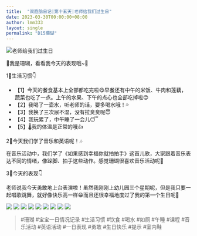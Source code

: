 ```yaml
---
title:  "双胞胎日记|第十五天|老师给我们过生日"
date: 2023-03-30T00:00:00+08:00
author: lmm333
layout: single
permalink: "D15珊瑚"
---
```

![老师给我们过生日](../images/D15珊瑚/2023-03-06_22-18-40_IMG_7893.HEIC.JPG.jpg)

👶我是珊瑚，看看我今天的表现哦~🌻

1⃣️生活习惯👇
- 【1】今天的餐食基本上全部都吃完啦😋早餐还有中午的米饭、牛肉和莲藕，蔬菜也吃了一点。上午的水果、下午的点心也全部吃掉啦😊
- 【2】我喝了一壶水，听老师的话，要多喝水哦！💦
- 【3】我换了三次尿不湿，没有拉臭臭呢😇
- 【4】我玩累了，中午睡了一会儿😴
- 【5】🌡️我的体温是正常的哦👍

2⃣️今天我们学了音乐和英语呢！🎶

在音乐活动中，我们学了《如果感到幸福你就拍拍手》这首儿歌，大家跟着音乐表达不同的情绪，像跺脚、拍手这些动作。感觉珊瑚很喜欢音乐活动呢🎵

3⃣️今天的表现👇

老师说我今天勇敢地上台表演啦！虽然我刚刚上幼儿园三个星期呢，但是我只要一起唱歌跳舞，就好像快乐高一样😁而且还很幸福地度过了我的第一个生日呢🎂

![](../images/D15珊瑚/2023-02-24_09-02-29_IMG_0285.jpg)
![](../images/D15珊瑚/2023-02-24_09-16-49_IMG_0290.jpg)
![](../images/D15珊瑚/2023-02-24_10-34-04_IMG_0301.jpg)
![](../images/D15珊瑚/2023-02-24_14-30-50_IMG_0344.jpg)
![](../images/D15珊瑚/2023-02-24_14-37-25_IMG_0347.jpg)
![](../images/D15珊瑚/2023-02-24_14-41-55_IMG_0348.jpg)
![](../images/D15珊瑚/2023-02-24_14-43-57_IMG_0351.jpg)
![](../images/D15珊瑚/2023-03-06_22-18-40_IMG_7896.HEIC.JPG.jpg)
![](../images/D15珊瑚/2023-03-06_22-18-53_IMG_7885.HEIC.JPG.jpg)

> #珊瑚 #宝宝一日情况记录 #生活习惯 #饮食 #喝水 #如厕 #午睡 #课程 #音乐活动 #英语活动 #一日表现 #勇敢 #生日快乐 #提示 #室内鞋